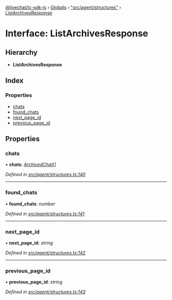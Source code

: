 [@livechat/lc-sdk-js](../README.md) › [Globals](../globals.md) › ["src/agent/structures"](../modules/_src_agent_structures_.md) › [ListArchivesResponse](_src_agent_structures_.listarchivesresponse.md)

# Interface: ListArchivesResponse

## Hierarchy

* **ListArchivesResponse**

## Index

### Properties

* [chats](_src_agent_structures_.listarchivesresponse.md#chats)
* [found_chats](_src_agent_structures_.listarchivesresponse.md#found_chats)
* [next_page_id](_src_agent_structures_.listarchivesresponse.md#next_page_id)
* [previous_page_id](_src_agent_structures_.listarchivesresponse.md#previous_page_id)

## Properties

###  chats

• **chats**: *[ArchivedChat](_src_agent_structures_.archivedchat.md)[]*

*Defined in [src/agent/structures.ts:140](https://github.com/livechat/lc-sdk-js/blob/adb7bb1/src/agent/structures.ts#L140)*

___

###  found_chats

• **found_chats**: *number*

*Defined in [src/agent/structures.ts:141](https://github.com/livechat/lc-sdk-js/blob/adb7bb1/src/agent/structures.ts#L141)*

___

###  next_page_id

• **next_page_id**: *string*

*Defined in [src/agent/structures.ts:142](https://github.com/livechat/lc-sdk-js/blob/adb7bb1/src/agent/structures.ts#L142)*

___

###  previous_page_id

• **previous_page_id**: *string*

*Defined in [src/agent/structures.ts:143](https://github.com/livechat/lc-sdk-js/blob/adb7bb1/src/agent/structures.ts#L143)*
